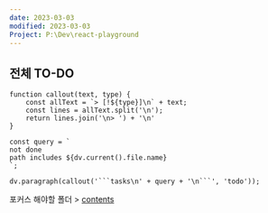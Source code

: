 ```yaml
---
date: 2023-03-03
modified: 2023-03-03
Project: P:\Dev\react-playground
---
```


## 전체 TO-DO

````dataviewjs
function callout(text, type) {
    const allText = `> [!${type}]\n` + text;
    const lines = allText.split('\n');
    return lines.join('\n> ') + '\n'
}

const query = `
not done
path includes ${dv.current().file.name}
`;

dv.paragraph(callout('```tasks\n' + query + '\n```', 'todo'));
````

포커스 해야할 폴더 > [contents](../../../contents.md)

